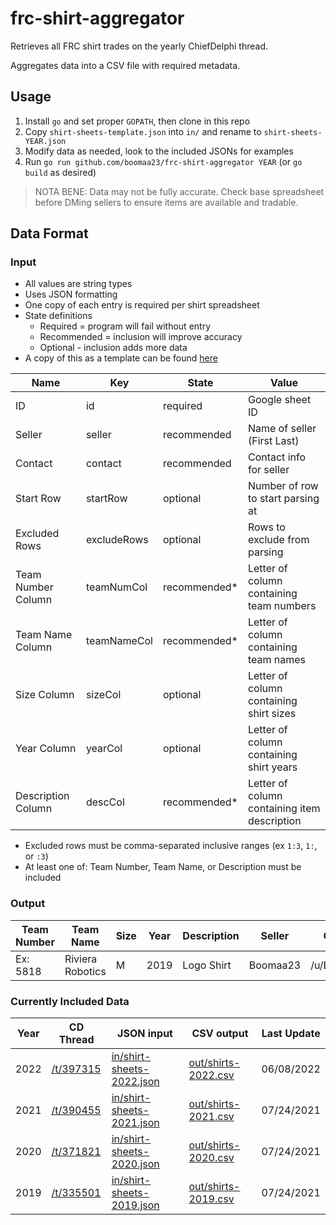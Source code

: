 # frc-shirt-aggregator

Retrieves all FRC shirt trades on the yearly ChiefDelphi thread.

Aggregates data into a CSV file with required metadata.

## Usage

1. Install `go` and set proper `GOPATH`, then clone in this repo
2. Copy `shirt-sheets-template.json` into `in/` and rename to `shirt-sheets-YEAR.json`
3. Modify data as needed, look to the included JSONs for examples
4. Run `go run github.com/boomaa23/frc-shirt-aggregator YEAR` (or `go build` as desired)

> NOTA BENE: Data may not be fully accurate. Check base spreadsheet before DMing sellers to ensure items are available and tradable.

## Data Format

### Input

- All values are string types
- Uses JSON formatting
- One copy of each entry is required per shirt spreadsheet
- State definitions
    - Required = program will fail without entry
    - Recommended = inclusion will improve accuracy
    - Optional - inclusion adds more data
- A copy of this as a template can be found [here](https://github.com/Boomaa23/frc-shirt-aggregator/blob/master/shirt-sheets-template.json)

| Name | Key | State | Value |
|------|-----|----------|-------|
| ID | id | required | Google sheet ID
| Seller | seller | recommended | Name of seller (First Last)
| Contact | contact | recommended | Contact info for seller
| Start Row | startRow | optional | Number of row to start parsing at
| Excluded Rows | excludeRows | optional | Rows to exclude from parsing
| Team Number Column | teamNumCol | recommended* | Letter of column containing team numbers
| Team Name Column | teamNameCol | recommended* | Letter of column containing team names
| Size Column | sizeCol | optional | Letter of column containing shirt sizes
| Year Column | yearCol | optional | Letter of column containing shirt years
| Description Column | descCol | recommended* | Letter of column containing item description

 - Excluded rows must be comma-separated inclusive ranges (ex `1:3`, `1:`, or `:3`)
 - At least one of: Team Number, Team Name, or Description must be included

### Output

| Team Number | Team Name | Size | Year | Description | Seller | Contact |
|-------------|-----------|------|------|-------------|--------|---------|
| Ex: 5818    | Riviera Robotics | M | 2019 | Logo Shirt | Boomaa23 | /u/Boomaa23 |


### Currently Included Data
| Year | CD Thread | JSON input | CSV output | Last Update |
|------|-----------|------------|------------|-------------|
| 2022 | [/t/397315](https://www.chiefdelphi.com/t/2022-shirt-trading-thread/397315) | [in/shirt-sheets-2022.json](https://github.com/Boomaa23/frc-shirt-aggregator/blob/master/in/shirt-sheets-2022.json) | [out/shirts-2022.csv](https://github.com/Boomaa23/frc-shirt-aggregator/blob/master/out/shirts-2022.csv) | 06/08/2022
| 2021 | [/t/390455](https://www.chiefdelphi.com/t/2021-shirt-trading-thread/390455/) | [in/shirt-sheets-2021.json](https://github.com/Boomaa23/frc-shirt-aggregator/blob/master/in/shirt-sheets-2021.json) | [out/shirts-2021.csv](https://github.com/Boomaa23/frc-shirt-aggregator/blob/master/out/shirts-2021.csv) | 07/24/2021
| 2020 | [/t/371821](https://www.chiefdelphi.com/t/2020-shirt-trading-thread/371821/) | [in/shirt-sheets-2020.json](https://github.com/Boomaa23/frc-shirt-aggregator/blob/master/in/shirt-sheets-2020.json) | [out/shirts-2020.csv](https://github.com/Boomaa23/frc-shirt-aggregator/blob/master/out/shirts-2020.csv) | 07/24/2021
| 2019 | [/t/335501](https://www.chiefdelphi.com/t/2019-shirt-trading-thread/335501/) | [in/shirt-sheets-2019.json](https://github.com/Boomaa23/frc-shirt-aggregator/blob/master/in/shirt-sheets-2019.json) | [out/shirts-2019.csv](https://github.com/Boomaa23/frc-shirt-aggregator/blob/master/out/shirts-2019.csv) | 07/24/2021